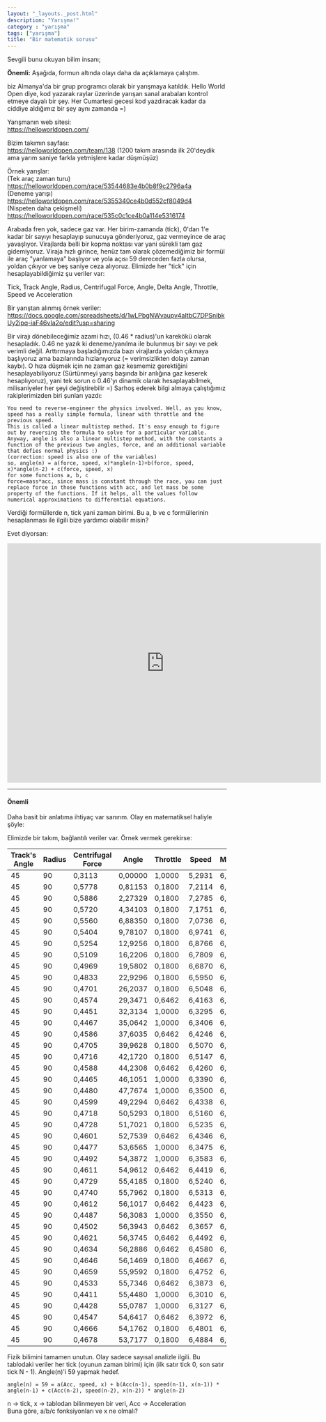 ```yaml
---
layout: "_layouts._post.html"
description: "Yarışma!"
category : "yarışma"
tags: ["yarışma"]
title: "Bir matematik sorusu"
---
```


Sevgili bunu okuyan bilim insanı;

<strong>Önemli:</strong> Aşağıda, formun altında olayı daha da açıklamaya çalıştım.

biz Almanya'da bir grup programcı olarak bir yarışmaya katıldık. Hello World Open diye, kod yazarak raylar üzerinde yarışan sanal arabaları kontrol etmeye dayalı bir şey. Her Cumartesi gecesi kod yazdıracak kadar da ciddiye aldığımız bir şey aynı zamanda =)

Yarışmanın web sitesi:  
https://helloworldopen.com/

Bizim takımın sayfası:  
https://helloworldopen.com/team/138 (1200 takım arasında ilk 20'deydik ama yarım saniye farkla yetmişlere kadar düşmüşüz)

Örnek yarışlar:  
(Tek araç zaman turu) https://helloworldopen.com/race/53544683e4b0b8f9c2796a4a  
(Deneme yarışı) https://helloworldopen.com/race/5355340ce4b0d552cf8049d4  
(Nispeten daha çekişmeli) https://helloworldopen.com/race/535c0c1ce4b0a114e5316174

Arabada fren yok, sadece gaz var. Her birim-zamanda (tick), 0'dan 1'e kadar bir sayıyı hesaplayıp sunucuya gönderiyoruz, gaz vermeyince de araç yavaşlıyor. Virajlarda belli bir kopma noktası var yani sürekli tam gaz gidemiyoruz. Viraja hızlı girince, henüz tam olarak çözemediğimiz bir formül ile araç "yanlamaya" başlıyor ve yola açısı 59 dereceden fazla olursa, yoldan çıkıyor ve beş saniye ceza alıyoruz. Elimizde her "tick" için hesaplayabildiğimiz şu veriler var:

Tick, Track Angle, Radius, Centrifugal Force, Angle, Delta Angle, Throttle, Speed ve Acceleration

Bir yarıştan alınmış örnek veriler:  
https://docs.google.com/spreadsheets/d/1wLPbgNWvaupv4aItbC7DPSnibkUy2ipq-iaF46vIa2o/edit?usp=sharing

Bir virajı dönebileceğimiz azami hızı, (0.46 * radius)'un karekökü olarak hesapladık. 0.46 ne yazık ki deneme/yanılma ile bulunmuş bir sayı ve pek verimli değil. Arttırmaya başladığımızda bazı virajlarda yoldan çıkmaya başlıyoruz ama bazılarında hızlanıyoruz (= verimsizlikten dolayı zaman kaybı). O hıza düşmek için ne zaman gaz kesmemiz gerektiğini hesaplayabiliyoruz (Sürtünmeyi yarış başında bir anlığına gaz keserek hesaplıyoruz), yani tek sorun o 0.46'yı dinamik olarak hesaplayabilmek, milisaniyeler her şeyi değiştirebilir =) Sarhoş ederek bilgi almaya çalıştığımız rakiplerimizden biri şunları yazdı:

    You need to reverse-engineer the physics involved. Well, as you know, speed has a really simple formula, linear with throttle and the previous speed. 
    This is called a linear multistep method. It's easy enough to figure out by reversing the formula to solve for a particular variable. 
    Anyway, angle is also a linear multistep method, with the constants a function of the previous two angles, force, and an additional variable that defies normal physics :)
    (correction: speed is also one of the variables)
    so, angle(n) = a(force, speed, x)*angle(n-1)+b(force, speed, x)*angle(n-2) + c(force, speed, x)
    for some functions a, b, c
    force=mass*acc, since mass is constant through the race, you can just replace force in those functions with acc, and let mass be some property of the functions. If it helps, all the values follow numerical approximations to differential equations.

Verdiği formüllerde n, tick yani zaman birimi.
Bu a, b ve c formüllerinin hesaplanması ile ilgili bize yardımcı olabilir misin?

Evet diyorsan:

<iframe src="https://docs.google.com/forms/d/1czxI9pkjlU-IsI7Sl67l5H08d1Tp-OeJpHho6KGkli8/viewform?embedded=true" width="720" height="550" frameborder="0" marginheight="0" marginwidth="0">Loading...</iframe>

<hr />

#### Önemli

Daha basit bir anlatıma ihtiyaç var sanırım. Olay en matematiksel haliyle şöyle:

Elimizde bir takım, bağlantılı veriler var. Örnek vermek gerekirse:

|Track's Angle|Radius     |Centrifugal Force|Angle    |Throttle|Speed   |MaxSpeed|Accel    |AngleDiff  |
|-------------|-----------|-----------------|---------|--------|--------|--------|---------|-----------|
| 45          | 90        | 0,3113          | 0,00000 | 1,0000 | 5,2931 | 6,4622 | -2,2051 |  0,000000 |
| 45          | 90        | 0,5778          | 0,81153 | 0,1800 | 7,2114 | 6,4622 |  1,9182 |  0,811536 |
| 45          | 90        | 0,5886          | 2,27329 | 0,1800 | 7,2785 | 6,4622 |  0,0672 |  1,461755 |
| 45          | 90        | 0,5720          | 4,34103 | 0,1800 | 7,1751 | 6,4622 | -0,1034 |  2,067742 |
| 45          | 90        | 0,5560          | 6,88350 | 0,1800 | 7,0736 | 6,4622 | -0,1015 |  2,542472 |
| 45          | 90        | 0,5404          | 9,78107 | 0,1800 | 6,9741 | 6,4622 | -0,0995 |  2,897566 |
| 45          | 90        | 0,5254          | 12,9256 | 0,1800 | 6,8766 | 6,4622 | -0,0976 |  3,144599 |
| 45          | 90        | 0,5109          | 16,2206 | 0,1800 | 6,7809 | 6,4622 | -0,0957 |  3,294947 |
| 45          | 90        | 0,4969          | 19,5802 | 0,1800 | 6,6870 | 6,4622 | -0,0938 |  3,359657 |
| 45          | 90        | 0,4833          | 22,9296 | 0,1800 | 6,5950 | 6,4622 | -0,092  |  3,349342 |
| 45          | 90        | 0,4701          | 26,2037 | 0,1800 | 6,5048 | 6,4622 | -0,0902 |  3,274098 |
| 45          | 90        | 0,4574          | 29,3471 | 0,6462 | 6,4163 | 6,4622 | -0,0885 |  3,143444 |
| 45          | 90        | 0,4451          | 32,3134 | 1,0000 | 6,3295 | 6,4622 | -0,0868 |  2,966278 |
| 45          | 90        | 0,4467          | 35,0642 | 1,0000 | 6,3406 | 6,4622 |  0,0111 |  2,750848 |
| 45          | 90        | 0,4586          | 37,6035 | 0,6462 | 6,4246 | 6,4622 |  0,084  |  2,539246 |
| 45          | 90        | 0,4705          | 39,9628 | 0,1800 | 6,5070 | 6,4622 |  0,0824 |  2,359362 |
| 45          | 90        | 0,4716          | 42,1720 | 0,1800 | 6,5147 | 6,4622 |  0,0077 |  2,209132 |
| 45          | 90        | 0,4588          | 44,2308 | 0,6462 | 6,4260 | 6,4622 | -0,0887 |  2,058842 |
| 45          | 90        | 0,4465          | 46,1051 | 1,0000 | 6,3390 | 6,4622 | -0,087  |  1,874277 |
| 45          | 90        | 0,4480          | 47,7674 | 1,0000 | 6,3500 | 6,4622 |  0,011  |  1,662260 |
| 45          | 90        | 0,4599          | 49,2294 | 0,6462 | 6,4338 | 6,4622 |  0,0838 |  1,462092 |
| 45          | 90        | 0,4718          | 50,5293 | 0,1800 | 6,5160 | 6,4622 |  0,0822 |  1,299823 |
| 45          | 90        | 0,4728          | 51,7021 | 0,1800 | 6,5235 | 6,4622 |  0,0075 |  1,172871 |
| 45          | 90        | 0,4601          | 52,7539 | 0,6462 | 6,4346 | 6,4622 | -0,0889 |  1,051801 |
| 45          | 90        | 0,4477          | 53,6565 | 1,0000 | 6,3475 | 6,4622 | -0,0871 |  0,902519 |
| 45          | 90        | 0,4492          | 54,3872 | 1,0000 | 6,3583 | 6,4622 |  0,0108 |  0,730733 |
| 45          | 90        | 0,4611          | 54,9612 | 0,6462 | 6,4419 | 6,4622 |  0,0836 |  0,574011 |
| 45          | 90        | 0,4729          | 55,4185 | 0,1800 | 6,5240 | 6,4622 |  0,082  |  0,457307 |
| 45          | 90        | 0,4740          | 55,7962 | 0,1800 | 6,5313 | 6,4622 |  0,0074 |  0,377651 |
| 45          | 90        | 0,4612          | 56,1017 | 0,6462 | 6,4423 | 6,4622 | -0,089  |  0,305532 |
| 45          | 90        | 0,4487          | 56,3083 | 1,0000 | 6,3550 | 6,4622 | -0,0873 |  0,206631 |
| 45          | 90        | 0,4502          | 56,3943 | 0,6462 | 6,3657 | 6,4622 |  0,0107 |  0,085947 |
| 45          | 90        | 0,4621          | 56,3745 | 0,6462 | 6,4492 | 6,4622 |  0,0835 | -0,019736 |
| 45          | 90        | 0,4634          | 56,2886 | 0,6462 | 6,4580 | 6,4622 |  0,0088 | -0,085915 |
| 45          | 90        | 0,4646          | 56,1469 | 0,1800 | 6,4667 | 6,4622 |  0,0087 | -0,141692 |
| 45          | 90        | 0,4659          | 55,9592 | 0,1800 | 6,4752 | 6,4622 |  0,0085 | -0,187705 |
| 45          | 90        | 0,4533          | 55,7346 | 0,6462 | 6,3873 | 6,4622 | -0,0879 | -0,224606 |
| 45          | 90        | 0,4411          | 55,4480 | 1,0000 | 6,3010 | 6,4622 | -0,0862 | -0,286610 |
| 45          | 90        | 0,4428          | 55,0787 | 1,0000 | 6,3127 | 6,4622 |  0,0117 | -0,369336 |
| 45          | 90        | 0,4547          | 54,6417 | 0,6462 | 6,3972 | 6,4622 |  0,0845 | -0,436962 |
| 45          | 90        | 0,4666          | 54,1762 | 0,1800 | 6,4801 | 6,4622 |  0,0829 | -0,465557 |
| 45          | 90        | 0,4678          | 53,7177 | 0,1800 | 6,4884 | 6,4622 |  0,0082 | -0,458485 |

Fizik bilimini tamamen unutun. Olay sadece sayısal analizle ilgili.
Bu tablodaki veriler her tick (oyunun zaman birimi) için (ilk satır tick 0, son satır tick N - 1).
Angle(n)'i 59 yapmak hedef. 

	angle(n) = 59 = a(Acc, speed, x) + b(Acc(n-1), speed(n-1), x(n-1)) * angle(n-1) + c(Acc(n-2), speed(n-2), x(n-2)) * angle(n-2) 

n -> tick, x -> tablodan bilinmeyen bir veri, Acc -> Acceleration  
Buna göre, a/b/c fonksiyonları ve x ne olmalı? 